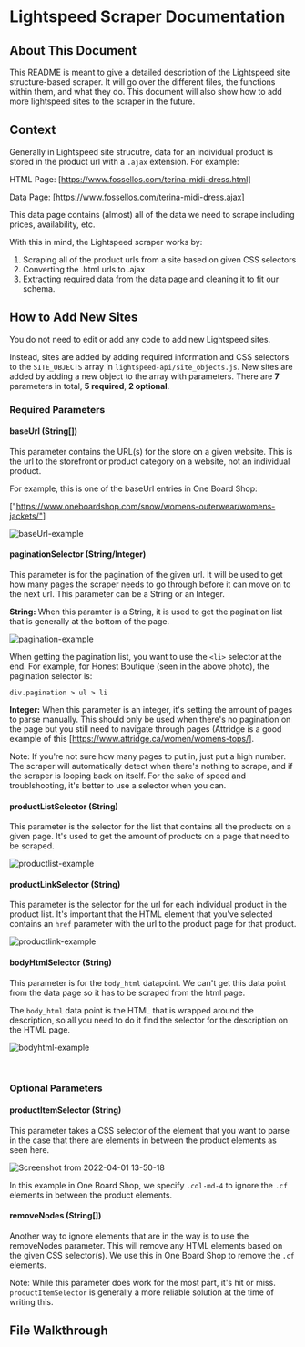 # Lightspeed Scraper Documentation

## About This Document

This README is meant to give a detailed description of the Lightspeed site structure-based scraper. It will go over the different files, the functions within them, and what they do. This document will also show how to add more lightspeed sites to the scraper in the future.

## Context

Generally in Lightspeed site strucutre, data for an individual product is stored in the product url with a `.ajax` extension. For example:

HTML Page: [https://www.fossellos.com/terina-midi-dress.html]

Data Page: [https://www.fossellos.com/terina-midi-dress.ajax]

This data page contains (almost) all of the data we need to scrape including prices, availability, etc.

With this in mind, the Lightspeed scraper works by:

1. Scraping all of the product urls from a site based on given CSS selectors
2. Converting the .html urls to .ajax
3. Extracting required data from the data page and cleaning it to fit our schema.

## How to Add New Sites

You do not need to edit or add any code to add new Lightspeed sites.

Instead, sites are added by adding required information and CSS selectors to the `SITE_OBJECTS` array in `lightspeed-api/site_objects.js`. New sites are added by adding a new object to the array with parameters. There are **7** parameters in total, **5 required**, **2 optional**.

### Required Parameters

#### baseUrl (String[])

This parameter contains the URL(s) for the store on a given website. This is the url to the storefront or product category on a website, not an individual product.

For example, this is one of the baseUrl entries in One Board Shop:

["https://www.oneboardshop.com/snow/womens-outerwear/womens-jackets/"]

![baseUrl-example](https://user-images.githubusercontent.com/56736430/161148759-9a608a0e-201b-4622-9e1c-dca098a2a474.png)


#### paginationSelector (String/Integer)

This parameter is for the pagination of the given url. It will be used to get how many pages the scraper needs to go through before it can move on to the next url. This parameter can be a String or an Integer.

**String:** When this paramter is a String, it is used to get the pagination list that is generally at the bottom of the page.

![pagination-example](https://user-images.githubusercontent.com/56736430/161150564-91bc9103-0b3f-4285-9ac7-35418c6e6b36.png)

When getting the pagination list, you want to use the `<li>` selector at the end. For example, for Honest Boutique (seen in the above photo), the pagination selector is:

`div.pagination > ul > li`

**Integer:** When this parameter is an integer, it's setting the amount of pages to parse manually. This should only be used when there's no pagination on the page but you still need to navigate through pages (Attridge is a good example of this [https://www.attridge.ca/women/womens-tops/].

Note: If you're not sure how many pages to put in, just put a high number. The scraper will automatically detect when there's nothing to scrape, and if the scraper is looping back on itself. For the sake of speed and troublshooting, it's better to use a selector when you can.

#### productListSelector (String)

This parameter is the selector for the list that contains all the products on a given page. It's used to get the amount of products on a page that need to be scraped.

![productlist-example](https://user-images.githubusercontent.com/56736430/161154577-133629f1-1733-4afd-b80a-2f83d653b2a6.png)

#### productLinkSelector (String)

This parameter is the selector for the url for each individual product in the product list. It's important that the HTML element that you've selected contains an `href` parameter with the url to the product page for that product.

![productlink-example](https://user-images.githubusercontent.com/56736430/161156337-9eb1159c-809c-4f42-8256-949a0efd22de.png)


#### bodyHtmlSelector (String)

This parameter is for the `body_html` datapoint. We can't get this data point from the data page so it has to be scraped from the html page.

The `body_html` data point is the HTML that is wrapped around the description, so all you need to do it find the selector for the description on the HTML page.

![bodyhtml-example](https://user-images.githubusercontent.com/56736430/161156587-366009b0-00d3-446a-9126-dd5de4c1f5cb.png)


<br />

### Optional Parameters

#### productItemSelector (String)

This parameter takes a CSS selector of the element that you want to parse in the case that there are elements in between the product elements as seen here.

![Screenshot from 2022-04-01 13-50-18](https://user-images.githubusercontent.com/56736430/161339890-7e64fefe-f83c-4efe-8257-cbc30cac811d.png)

In this example in One Board Shop, we specify `.col-md-4` to ignore the `.cf` elements in between the product elements.

#### removeNodes (String[])

Another way to ignore elements that are in the way is to use the removeNodes parameter. This will remove any HTML elements based on the given CSS selector(s). We use this in One Board Shop to remove the `.cf` elements.

Note: While this parameter does work for the most part, it's hit or miss. `productItemSelector` is generally a more reliable solution at the time of writing this.


## File Walkthrough


